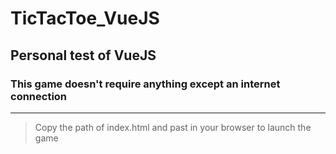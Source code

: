 # TicTacToe_VueJS

## Personal test of VueJS

### This game doesn't require anything except an internet connection

------

>Copy the path of index.html and past in your browser to launch the game
